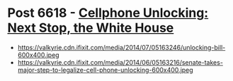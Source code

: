 # Post 6618 - [Cellphone Unlocking: Next Stop, the White House](https://www.ifixit.com/News/6618/unlocking-next-stop-the-white-house)

- https://valkyrie.cdn.ifixit.com/media/2014/07/05163246/unlocking-bill-600x400.jpeg
- https://valkyrie.cdn.ifixit.com/media/2014/06/05163216/senate-takes-major-step-to-legalize-cell-phone-unlocking-600x400.jpeg
